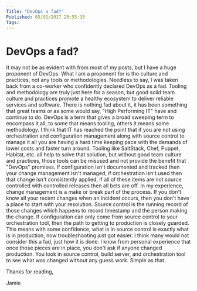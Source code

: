 ```yaml
---
Title: "DevOps a fad?"
Published: 05/02/2017 20:55:38
Tags: 
---
```

# DevOps a fad?

It may not be as evident with from most of my posts, but I have a huge proponent of DevOps. What I am a proponent for is the culture and practices, not any tools or methodologies. Needless to say, I was taken back from a co-worker who confidently declared DevOps as a fad. Tooling and methodology are truly just here for a season, but good solid team culture and practices promote a healthy ecosystem to deliver reliable services and software. There is nothing fad about it, it has been something that great teams or as some would say, "High Performing IT" have and continue to do. DevOps is a term that gives a broad sweeping term to encompass it all, to some that means tooling, others it means some methodology. I think that IT has reached the point that if you are not using orchestration and configuration management along with source control to manage it all you are having a hard time keeping pace with the demands of lower costs and faster turn around. Tooling like SaltStack, Chef, Puppet, Habitat, etc. all help to solve that solution, but without good team culture and practices, those tools can be misused and not provide the benefit that "DevOps" promises. If configuration isn't documented and tracked then your change management isn't managed, if orchestration isn't used then that change isn't consistently applied, if all of these items are not source controlled with controlled releases then all bets are off. In my experience, change management is a make or break part of the process. If you don't know all your recent changes when an incident occurs, then you don't have a place to start with your resolution. Source control is the running record of those changes which happens to record timestamp and the person making the change. If configuration can only come from source control to your orchestration tool, then the path to getting to production is closely guarded. This means with some confidence, what is in source control is exactly what is in production, now troubleshooting just got easier. I think many would not consider this a fad, just how it is done. I know from personal experience that once those pieces are in place, you don't ask if anyone changed production. You look in source control, build server, and orchestration tool to see what was changed without any guess work. Simple as that.

Thanks for reading,

Jamie